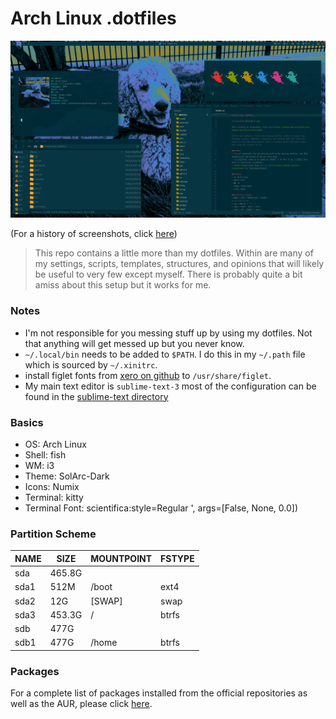 # Arch Linux .dotfiles

![Screenshot](2019-06-21.png)

(For a history of screenshots, click [here](https://github.com/cory-g/dots/tree/master/docs/Scrot_History.md))

> This repo contains a little more than my dotfiles. Within are many of my settings, scripts, templates, structures, and opinions that will likely be useful to very few except myself. There is probably quite a bit amiss about this setup but it works for me.

### Notes
- I'm not responsible for you messing stuff up by using my dotfiles. Not that anything will get messed up but you never know.
- `~/.local/bin` needs to be added to `$PATH`. I do this in my `~/.path` file which is sourced by `~/.xinitrc`.
- install figlet fonts from [xero on github](https://github.com/xero/figlet-fonts) to `/usr/share/figlet`.
- My main text editor is `sublime-text-3` most of the configuration can be found in the [sublime-text directory](https://github.com/cory-g/dots/tree/master/sublime-text/.config/sublime-text-3)

### Basics
- OS: Arch Linux 
- Shell: fish 
- WM: i3 
- Theme: SolArc-Dark 
- Icons: Numix 
- Terminal: kitty 
- Terminal Font: scientifica:style=Regular ', args=[False, None, 0.0]) 

### Partition Scheme
| NAME | SIZE | MOUNTPOINT | FSTYPE |
|---|---|---|---|
| sda | 465.8G |   |   |
| sda1 | 512M | /boot | ext4 |
| sda2 | 12G | [SWAP] | swap |
| sda3 | 453.3G | / | btrfs |
| sdb | 477G |   |   |
| sdb1 | 477G | /home | btrfs |

### Packages
For a complete list of packages installed from the official repositories as well as the AUR, please click [here](https://github.com/cory-g/dots/tree/master/docs/Packages.md).

